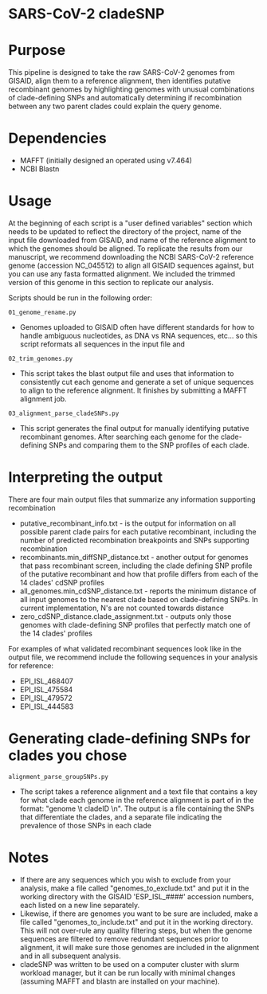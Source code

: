 
# SARS-CoV-2 cladeSNP

# Purpose
This pipeline is designed to take the raw SARS-CoV-2 genomes from GISAID, align them to a reference alignment, then identifies putative recombinant genomes by highlighting genomes with unusual combinations of clade-defining SNPs and automatically determining if recombination between any two parent clades could explain the query genome.

# Dependencies

* MAFFT (initially designed an operated using v7.464)
* NCBI Blastn

# Usage
At the beginning of each script is a "user defined variables" section which needs to be updated to reflect the directory of the project, name of the input file downloaded from GISAID, and name of the reference alignment to which the genomes should be aligned.
To replicate the results from our manuscript, we recommend downloading the NCBI SARS-CoV-2 reference genome (accession NC_045512) to align all GISAID sequences against, but you can use any fasta formatted alignment. We included the trimmed version of this genome in this section to replicate our analysis.

Scripts should be run in the following order:

`01_genome_rename.py`
* Genomes uploaded to GISAID often have different standards for how to handle ambiguous nucleotides, as DNA vs RNA sequences, etc... so this script reformats all sequences in the input file and 

`02_trim_genomes.py`
* This script takes the blast output file and uses that information to consistently cut each genome and generate a set of unique sequences to align to the reference alignment. It finishes by submitting a MAFFT alignment job.

`03_alignment_parse_cladeSNPs.py`
* This script generates the final output for manually identifying putative recombinant genomes. After searching each genome for the clade-defining SNPs and comparing them to the SNP profiles of each clade.


# Interpreting the output

There are four main output files that summarize any information supporting recombination

* putative_recombinant_info.txt - is the output for information on all possible parent clade pairs for each putative recombinant, including the number of predicted recombination breakpoints and SNPs supporting recombination 
* recombinants.min_diffSNP_distance.txt - another output for genomes that pass recombinant screen, including the clade defining SNP profile of the putative recombinant and how that profile differs from each of the 14 clades' cdSNP profiles
* all_genomes.min_cdSNP_distance.txt - reports the minimum distance of all input genomes to the nearest clade based on clade-defining SNPs. In current implementation, N's are not counted towards distance
* zero_cdSNP_distance.clade_assignment.txt - outputs only those genomes with clade-defining SNP profiles that perfectly match one of the 14 clades' profiles

For examples of what validated recombinant sequences look like in the output file, we recommend include the following sequences in your analysis for reference:
* EPI_ISL_468407
* EPI_ISL_475584
* EPI_ISL_479572
* EPI_ISL_444583

# Generating clade-defining SNPs for clades you chose
`alignment_parse_groupSNPs.py` 
* The script takes a reference alignment and a text file that contains a key for what clade each genome in the reference alignment is part of in the format: "genome \t cladeID \n". The output is a file containing the SNPs that differentiate the clades, and a separate file indicating the prevalence of those SNPs in each clade

# Notes
* If there are any sequences which you wish to exclude from your analysis, make a file called "genomes_to_exclude.txt" and put it in the working directory with the GISAID 'ESP_ISL_####' accession numbers, each listed on a new line separately.
* Likewise, if there are genomes you want to be sure are included, make a file called "genomes_to_include.txt" and put it in the working directory. This will not over-rule any quality filtering steps, but when the genome sequences are filtered to remove redundant sequences prior to alignment, it will make sure those genomes are included in the alignment and in all subsequent analysis.
* cladeSNP was written to be used on a computer cluster with slurm workload manager, but it can be run locally with minimal changes (assuming MAFFT and blastn are installed on your machine).

